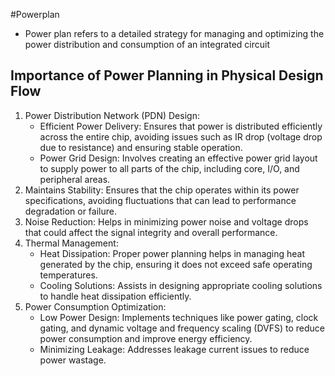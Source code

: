 #Powerplan
* Power plan refers to a detailed strategy for managing and optimizing the power distribution and consumption of an integrated circuit
## Importance of Power Planning in Physical Design Flow
1. Power Distribution Network (PDN) Design:
    * Efficient Power Delivery: Ensures that power is distributed efficiently across the entire chip, avoiding issues such as IR drop (voltage drop due to resistance) and ensuring stable operation.
    * Power Grid Design: Involves creating an effective power grid layout to supply power to all parts of the chip, including core, I/O, and peripheral areas.
2. Maintains Stability: Ensures that the chip operates within its power specifications, avoiding fluctuations that can lead to performance degradation or failure.
3. Noise Reduction: Helps in minimizing power noise and voltage drops that could affect the signal integrity and overall performance.
4. Thermal Management:
    * Heat Dissipation: Proper power planning helps in managing heat generated by the chip, ensuring it does not exceed safe operating temperatures.
    * Cooling Solutions: Assists in designing appropriate cooling solutions to handle heat dissipation efficiently.
5. Power Consumption Optimization:
    * Low Power Design: Implements techniques like power gating, clock gating, and dynamic voltage and frequency scaling (DVFS) to reduce power consumption and improve energy efficiency.
    * Minimizing Leakage: Addresses leakage current issues to reduce power wastage.
